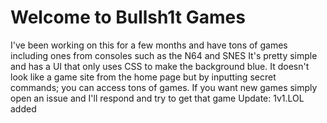 # Welcome to Bullsh1t Games
 I've been working on this for a few months and have tons of games including ones from consoles such as the N64 and SNES
 It's pretty simple and has a UI that only uses CSS to make the background blue. It doesn't look like a game site from the home page but by inputting secret commands; you can access tons of games.
 If you want new games simply open an issue and I'll respond and try to get that game
Update: 1v1.LOL added
